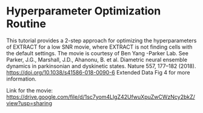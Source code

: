 # Hyperparameter Optimization Routine

This tutorial provides a 2-step approach for optimizing the hyperparameters of EXTRACT for a low SNR movie, where EXTRACT is not finding cells with the default settings. The movie is courtesy of Ben Yang -Parker Lab. See Parker, J.G., Marshall, J.D., Ahanonu, B. et al. Diametric neural ensemble dynamics in parkinsonian and dyskinetic states. Nature 557, 177–182 (2018). https://doi.org/10.1038/s41586-018-0090-6 Extended Data Fig 4 for more information.

Link for the movie: https://drive.google.com/file/d/1sc7yom4LlgZ42UfwuXpuZwCWzNcy2bkZ/view?usp=sharing






